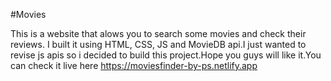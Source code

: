 #Movies

This is a website that alows you to search some movies and check their reviews. I built it using HTML, CSS, JS and MovieDB api.I just wanted to revise js apis so i decided to build this project.Hope you guys will like it.You can check it live here https://moviesfinder-by-ps.netlify.app
